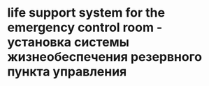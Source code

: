 # life support system for the emergency control room - установка системы жизнеобеспечения резервного пункта управления
